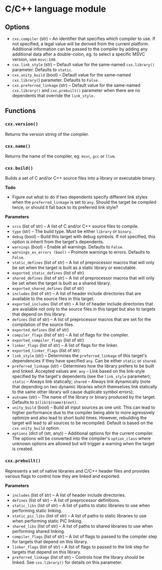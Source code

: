 # C/C++ language module

## Options

* `cxx.compiler` (str) &ndash; An identifier that specifies which compiler
  to use. If not specified, a legal value will be derived from the current
  platform. Additional information can be passed to the compiler by adding
  any additional data after a double-colon, eg. to select a specific MSVC
  version, use `msvc:140`.
* `cxx.link_style` (str) &ndash; Default value for the same-named
  `cxx.library()` parameter. Defaults to `static`.
* `cxx.unity_build` (bool) &ndash; Default value for the same-named
  `cxx.library(`) parameter. Defaults to `False`.
* `cxx.preferred_linkage` (str) &ndash; Default value for the same-named
  `cxx.library()` and `cxx.prebuilt()` parameter when there are no dependents
  that override the `link_style.`

## Functions

### `cxx.version()`

Returns the version string of the compiler.

### `cxx.name()`

Returns the name of the compiler, eg. `msvc`, `gcc` or `llvm`.

### `cxx.build()`

Builds a set of C and/or C++ source files into a library or executable binary.

__Todo__

* Figure out what to do if two dependents specify different link styles when
  the `preferred_linkage` is set to `any`. Should the target be compiled twice,
  or should it fall back to its preferred link style?

__Parameters__

* `srcs` (list of str) &ndash; A list of C and/or C++ source files to compile.
* `type` (str) &ndash; The build type. Must be either `library` or `binary`.
* `debug` (bool) &ndash; Build this target with debug symbols. If not specified,
  this option is inherit from the target's dependents.
* `warnings` (bool) &ndash; Enable all warnings. Defaults to `False`.
* `warnings_es_errors (bool)` &ndash; Promote warnings to errors. Defaults to
  `False`.
* `static_defines` (list of str) &ndash; A list of preprocessor macros that
  will only be set when the target is built as a static library or executable.
* `exported_static_defines` (list of str)
* `shared_defines` (list of str) &ndash; A list of preprocessor macros that
  will only be set when the target is built as a shared library.
* `exported_shared_defines` (list of str)
* `includes` (list of str) &ndash; A list of header include directories that
  are available to the source files in this target.
* `exported_includes` (list of str) &ndash; A list of header include
  directories that are available not only to the source files in this
  target but also to targets that depend on this library.
* `defines` (list of str) &ndash; A list of preprocessor macros that are
  set for the compilation of the source files.
* `exported_defines` (list of str)
* `compiler_flags` (list of str) &ndash; A list of flags for the compiler.
* `exported_compiler_flags` (list of str)
* `linker_flags` (list of str) &ndash; A list of flags for the linker.
* `exported_linker_flags` (list of str)
* `link_style` (str) &ndash; Determines the `preferred_linkage` of this
  target's dependencies if they have specified `any`. Can be either `static`
  or `shared`.
* `preferred_linkage` (str) &ndash; Determines how the library prefers to be
  built and linked. Accepted values are: `any` &ndash; Link based on the
  link-style specified by the target's dependents (see the `link_style`
  parameter); `static` &ndash; Always link statically; `shared` &ndash;
  Always link dynamically (note that depending on two dynamic libraries which
  themselves link statically to the same other library will cause duplicate
  symbol errors);
* `outname` (str) &ndash; The name of the library or binary produced by the
  target. Defaults to `$(lib)$(name)$(ext)`.
* `unity_build` (bool) &ndash; Build all input sources as one unit. This can
  lead to higher performance due to the compiler being able to more agressively
  optimize and also lead to short build times. However, rebuilding the target
  will lead to all sources to be recompiled. Default is based on the
  `cxx.unity_build` option.
* `options` (dict of (str, any)) &ndash; Additional options for the current
  compiler. The options will be converted into the compiler's `option_class`
  where unknown options are allowed but will trigger a warning when the target
  is created.

### `cxx.prebuilt()`

Represents a set of native libraries and C/C++ header files and provides
various flags to control how they are linked and exported.

__Parameters__

* `includes` (list of str) &ndash; A list of header include directories.
* `defines` (list of str) &ndash; A list of preprocessor definitions.
* `static_libs` (list of str) &ndash; A list of paths to static libraries to
  use when performing static linking.
* `static_pic_libs` (list of str) &ndash; A list of paths to static libraries
  to use when performing static PIC linking.
* `shared_libs` (list of str) &ndash; A list of paths to shared libraries to
  use when performing shared linking.
* `compiler_flags` (list of str) &ndash; A list of flags to passed to the 
  compiler step for targets that depend on this library.
* `linker_flags` (list of str) &ndash; A list of flags to passed to the link
  step for targets that depend on this library.
* `preferred_linkage` (list of str) &ndash; Controls how the library should
  be linked. See `cxx.library()` for details on this parameter.
